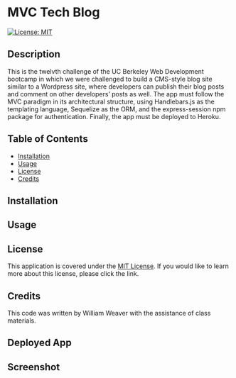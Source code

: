 # MVC Tech Blog
[![License: MIT](https://img.shields.io/badge/License-MIT-yellow.svg)](https://opensource.org/licenses/MIT)

## Description
This is the twelvth challenge of the UC Berkeley Web Development bootcamp in which we were challenged to build a CMS-style blog site similar to a Wordpress site, where developers can publish their blog posts and comment on other developers’ posts as well. The app must follow the MVC paradigm in its architectural structure, using Handlebars.js as the templating language, Sequelize as the ORM, and the express-session npm package for authentication. Finally, the app must be deployed to Heroku.

## Table of Contents
- [Installation](#installation)
- [Usage](#usage)
- [License](#license)
- [Credits](#credits)

## Installation 
 

## Usage


## License
This application is covered under the [MIT License](https://opensource.org/licenses/MIT). 
If you would like to learn more about this license, please click the link.

## Credits
This code was written by William Weaver with the assistance of class materials.

## Deployed App


## Screenshot
